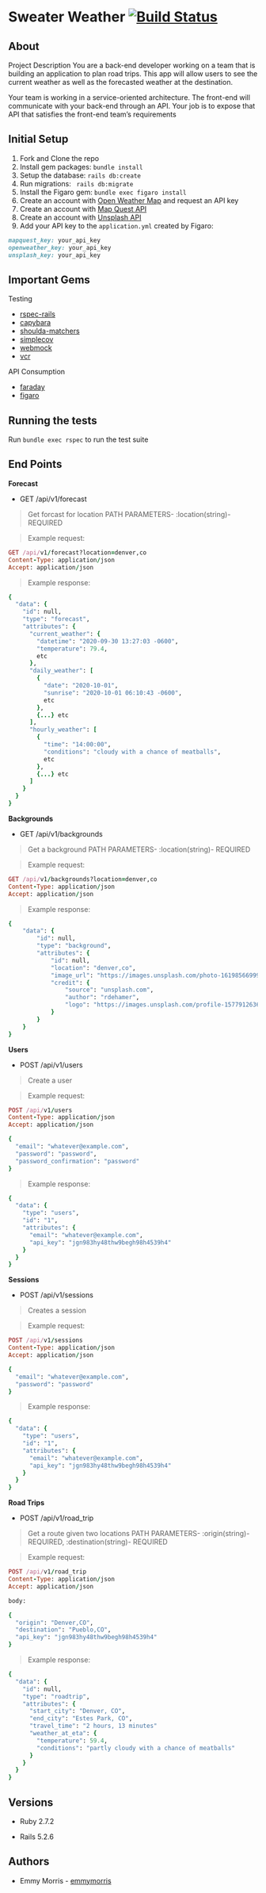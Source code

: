 # Sweater Weather [![Build Status](https://app.travis-ci.com/EmmyMorris/sweater-weather.svg?branch=main)](https://app.travis-ci.com/EmmyMorris/sweater-weather)
## About 
Project Description
You are a back-end developer working on a team that is building an application to plan road trips. This app will allow users to see the current weather as well as the forecasted weather at the destination.

Your team is working in a service-oriented architecture. The front-end will communicate with your back-end through an API. Your job is to expose that API that satisfies the front-end team’s requirements

## Initial Setup
1. Fork and Clone the repo
2. Install gem packages: `bundle install`
3. Setup the database: `rails db:create`
4. Run migrations: ` rails db:migrate`
5. Install the Figaro gem: `bundle exec figaro install`
6. Create an account with [Open Weather Map](https://home.openweathermap.org/users/sign_up) and request an API key
7. Create an account with [Map Quest API](https://developer.mapquest.com/plan_purchase/steps/business_edition/business_edition_free/register)
8. Create an account with [Unsplash API](https://unsplash.com/join)
9. Add your API key to the `application.yml` created by Figaro:
  ```rb
  mapquest_key: your_api_key
  openweather_key: your_api_key
  unsplash_key: your_api_key
  ```

## Important Gems
Testing
* [rspec-rails](https://github.com/rspec/rspec-rails)
* [capybara](https://github.com/teamcapybara/capybara)
* [shoulda-matchers](https://github.com/thoughtbot/shoulda-matchers)
* [simplecov](https://github.com/simplecov-ruby/simplecov)
* [webmock](https://github.com/bblimke/webmock)
* [vcr](https://github.com/vcr/vcr)

API Consumption
* [faraday](https://github.com/lostisland/faraday)
* [figaro](https://github.com/laserlemon/figaro)

## Running the tests
Run `bundle exec rspec` to run the test suite

## End Points
**Forecast**
- GET /api/v1/forecast
> Get forcast for location
> PATH PARAMETERS- :location(string)- REQUIRED

> Example request:
```rb
GET /api/v1/forecast?location=denver,co
Content-Type: application/json
Accept: application/json
```
> Example response:
```rb
{
  "data": {
    "id": null,
    "type": "forecast",
    "attributes": {
      "current_weather": {
        "datetime": "2020-09-30 13:27:03 -0600",
        "temperature": 79.4,
        etc
      },
      "daily_weather": [
        {
          "date": "2020-10-01",
          "sunrise": "2020-10-01 06:10:43 -0600",
          etc
        },
        {...} etc
      ],
      "hourly_weather": [
        {
          "time": "14:00:00",
          "conditions": "cloudy with a chance of meatballs",
          etc
        },
        {...} etc
      ]
    }
  }
}
```
**Backgrounds**
- GET /api/v1/backgrounds
> Get a background
> PATH PARAMETERS- :location(string)- REQUIRED

> Example request:
```rb
GET /api/v1/backgrounds?location=denver,co
Content-Type: application/json
Accept: application/json
```
> Example response:
```rb
{
    "data": {
        "id": null,
        "type": "background",
        "attributes": {
            "id": null,
            "location": "denver,co",
            "image_url": "https://images.unsplash.com/photo-1619856699906-09e1f58c98b1?crop=entropy&cs=tinysrgb&fit=max&fm=jpg&ixid=MnwyNTI1ODV8MHwxfHNlYXJjaHwxfHxkZW52ZXIlMkNjb3xlbnwxfHx8fDE2Mjg2NTE2MTg&ixlib=rb-1.2.1&q=80&w=1080",
            "credit": {
                "source": "unsplash.com",
                "author": "rdehamer",
                "logo": "https://images.unsplash.com/profile-1577912636161-6a3ada136470image?ixlib=rb-1.2.1&q=80&fm=jpg&crop=faces&cs=tinysrgb&fit=crop&h=64&w=64"
            }
        }
    }
}
```
**Users**
- POST /api/v1/users
> Create a user

> Example request:
```rb
POST /api/v1/users
Content-Type: application/json
Accept: application/json

{
  "email": "whatever@example.com",
  "password": "password",
  "password_confirmation": "password"
}
```
> Example response:
```rb
{
  "data": {
    "type": "users",
    "id": "1",
    "attributes": {
      "email": "whatever@example.com",
      "api_key": "jgn983hy48thw9begh98h4539h4"
    }
  }
}
```
**Sessions**
- POST /api/v1/sessions
> Creates a session

> Example request:
```rb
POST /api/v1/sessions
Content-Type: application/json
Accept: application/json

{
  "email": "whatever@example.com",
  "password": "password"
}
```
> Example response:
```rb
{
  "data": {
    "type": "users",
    "id": "1",
    "attributes": {
      "email": "whatever@example.com",
      "api_key": "jgn983hy48thw9begh98h4539h4"
    }
  }
}
```

**Road Trips**
- POST /api/v1/road_trip
> Get a route given two locations
> PATH PARAMETERS- :origin(string)- REQUIRED, :destination(string)- REQUIRED

> Example request:
```rb
POST /api/v1/road_trip
Content-Type: application/json
Accept: application/json

body:

{
  "origin": "Denver,CO",
  "destination": "Pueblo,CO",
  "api_key": "jgn983hy48thw9begh98h4539h4"
}
```
> Example response:
```rb
{
  "data": {
    "id": null,
    "type": "roadtrip",
    "attributes": {
      "start_city": "Denver, CO",
      "end_city": "Estes Park, CO",
      "travel_time": "2 hours, 13 minutes"
      "weather_at_eta": {
        "temperature": 59.4,
        "conditions": "partly cloudy with a chance of meatballs"
      }
    }
  }
}
```

## Versions

- Ruby 2.7.2

- Rails 5.2.6


## Authors

- Emmy Morris - [emmymorris](https://github.com/EmmyMorris)
